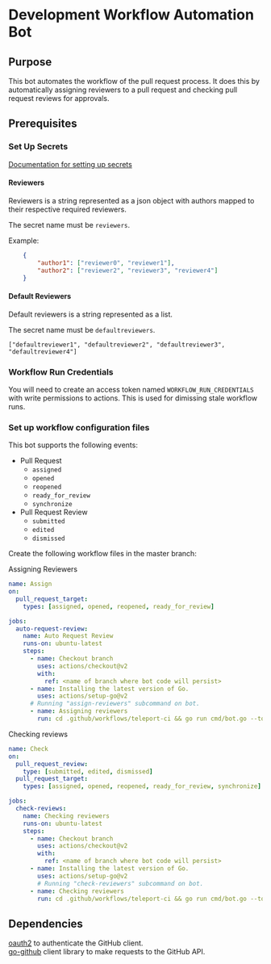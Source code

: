 # Development Workflow Automation Bot 


## Purpose
This bot automates the workflow of the pull request process. It does this by automatically assigning reviewers to a pull request and checking pull request reviews for approvals.

## Prerequisites

### Set Up Secrets 

[Documentation for setting up secrets](https://docs.github.com/en/actions/reference/encrypted-secrets#creating-encrypted-secrets-for-a-repository)

#### Reviewers

Reviewers is a string represented as a json object with authors mapped to their respective required reviewers. 

The secret name must be `reviewers`.

Example: 

```json
    {
        "author1": ["reviewer0", "reviewer1"],
        "author2": ["reviewer2", "reviewer3", "reviewer4"]
    }
```

#### Default Reviewers

Default reviewers is a string represented as a list. 

The secret name must be `defaultreviewers`.

```
["defaultreviewer1", "defaultreviewer2", "defaultreviewer3", "defaultreviewer4"]
```


### Workflow Run Credentials

You will need to create an access token named `WORKFLOW_RUN_CREDENTIALS` with write permissions to actions. This is used for dimissing stale workflow runs. 

### Set up workflow configuration files 

This bot supports the following events: 

- Pull Request 
    - `assigned`
    - `opened` 
    - `reopened` 
    - `ready_for_review` 
    - `synchronize`
- Pull Request Review 
    - `submitted`
    - `edited`
    - `dismissed`




Create the following workflow files in the master branch: 

Assigning Reviewers

```yaml
name: Assign
on: 
  pull_request_target:
    types: [assigned, opened, reopened, ready_for_review]

jobs:
  auto-request-review:
    name: Auto Request Review
    runs-on: ubuntu-latest
    steps:
      - name: Checkout branch
        uses: actions/checkout@v2
        with: 
          ref: <name of branch where bot code will persist>      
      - name: Installing the latest version of Go.
        uses: actions/setup-go@v2
      # Running "assign-reviewers" subcommand on bot.
      - name: Assigning reviewers 
        run: cd .github/workflows/teleport-ci && go run cmd/bot.go --token=${{ secrets.GITHUB_TOKEN }} --default-reviewers=${{ secrets.defaultreviewers }} --reviewers=${{ secrets.reviewers }} assign-reviewers

```


Checking reviews
```yaml
name: Check
on: 
  pull_request_review:
    type: [submitted, edited, dismissed]
  pull_request_target: 
    types: [assigned, opened, reopened, ready_for_review, synchronize]

jobs: 
  check-reviews:
    name: Checking reviewers 
    runs-on: ubuntu-latest
    steps:
      - name: Checkout branch 
        uses: actions/checkout@v2
        with:
          ref: <name of branch where bot code will persist>
      - name: Installing the latest version of Go.
        uses: actions/setup-go@v2
        # Running "check-reviewers" subcommand on bot.
      - name: Checking reviewers
        run: cd .github/workflows/teleport-ci && go run cmd/bot.go --token=${{ secrets.GITHUB_TOKEN }} --default-reviewers=${{ secrets.defaultreviewers }} --reviewers=${{ secrets.reviewers }} check-reviewers

```

## Dependencies
[oauth2](https://github.com/golang/oauth2) to authenticate the GitHub client.   
[go-github](https://github.com/google/go-github) client library to make requests to the GitHub API.
